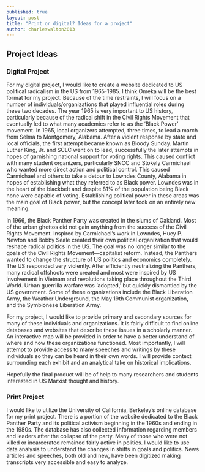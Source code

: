 ```yaml
---
published: true
layout: post
title: "Print or digital? Ideas for a project"
author: charleswalton2013
---
```


## Project Ideas

### Digital Project 


For my digital project, I would like to create a website dedicated to US political radicalism in the US from 1965-1985. I think Omeka will be the best format for my project. Because of the time restraints, I will focus on a number of individuals/organizations that played influential roles during these two decades. The year 1965 is very important to US history, particularly because of the radical shift in the Civil Rights Movement that eventually led to what many academics refer to as the ‘Black Power’ movement. In 1965, local organizers attempted, three times, to lead a march from Selma to Montgomery, Alabama. After a violent response by state and local officials, the first attempt became known as Bloody Sunday. Martin Luther King, Jr. and SCLC went on to lead, successfully the later attempts in hopes of garnishing national support for voting rights. This caused conflict with many student organizers, particularly SNCC and Stokely Carmichael who wanted more direct action and political control. This caused Carmichael and others to take a detour to Lowndes County, Alabama in hopes of establishing what they referred to as Black power. Lowndes was in the heart of the blackbelt and despite 81% of the population being Black none were capable of voting. Establishing political power in these areas was the main goal of Black power, but the concept later took on an entirely new meaning. 

In 1966, the Black Panther Party was created in the slums of Oakland. Most of the urban ghettos did not gain anything from the success of the Civil Rights Movement. Inspired by Carmichael’s work in Lowndes, Huey P. Newton and Bobby Seale created their own political organization that would reshape radical politics in the US. The goal was no longer similar to the goals of the Civil Rights Movement—capitalist reform. Instead, the Panthers wanted to change the structure of US politics and economics completely. The US responded very violently. After efficiently neutralizing the Panthers, many radical offshoots were created and most were inspired by US involvement in Vietnam and revolutions taking place throughout the Third World. Urban guerrilla warfare was ‘adopted,’ but quickly dismantled by the US government. Some of these organizations include the Black Liberation Army, the Weather Underground, the May 19th Communist organization, and the Symbionese Liberation Army. 

For my project, I would like to provide primary and secondary sources for many of these individuals and organizations. It is fairly difficult to find online databases and websites that describe these issues in a scholarly manner. An interactive map will be provided in order to have a better understand of where and how these organizations functioned. Most importantly, I will attempt to provide access to many speeches and writings by these individuals so they can be heard in their own words. I will provide context surrounding each exhibit and an analytical take on historical implications. 

Hopefully the final product will be of help to many researchers and students interested in US Marxist thought and history. 

### Print Project 

I would like to utilize the University of California, Berkeley’s online database for my print project. There is a portion of the website dedicated to the Black Panther Party and its political activism beginning in the 1960s and ending in the 1980s. The database has also collected information regarding members and leaders after the collapse of the party. Many of those who were not killed or incarcerated remained fairly active in politics. I would like to use data analysis to understand the changes in shifts in goals and politics. News articles and speeches, both old and new, have been digitized making transcripts very accessible and easy to analyze. 



